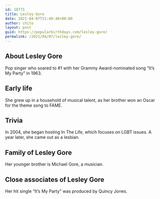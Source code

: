 ```yaml
---
id: 18771
title: Lesley Gore
date: 2021-04-07T21:49:48+00:00
author: chito
layout: post
guid: https://popularbirthdays.com/lesley-gore/
permalink: /2021/04/07/lesley-gore/
---
```

<!--Content-->


          
          
## About Lesley Gore



  Pop singer who soared to #1 with her Grammy Award-nominated song &#8220;It&#8217;s My Party&#8221; in 1963.

                
                
## Early life



  She grew up in a household of musical talent, as her brother won an Oscar for the theme song to FAME.

                
                
## Trivia



  In 2004, she began hosting In The Life, which focuses on LGBT issues. A year later, she came out as a lesbian.

                
                
## Family of Lesley Gore



  Her younger brother is Michael Gore, a musician.

                
                
## Close associates of Lesley Gore



  Her hit single &#8220;It&#8217;s My Party&#8221; was produced by Quincy Jones.

          
          